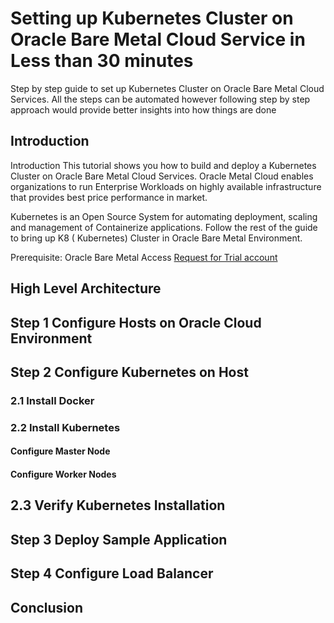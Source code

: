 # Setting up Kubernetes Cluster on Oracle Bare Metal Cloud Service in Less than 30 minutes
Step by step guide to set up Kubernetes Cluster on Oracle Bare Metal Cloud Services. All the steps can be automated however following step by step approach would provide better insights into how things are done

## Introduction
Introduction
This tutorial shows you how to build and deploy a Kubernetes Cluster on Oracle Bare Metal Cloud Services. Oracle Metal Cloud enables organizations to run Enterprise Workloads on highly available infrastructure that provides best price performance in market.

Kubernetes is an Open Source System for automating deployment, scaling and management of Containerize applications. Follow the rest of the guide to bring up K8 ( Kubernetes) Cluster in Oracle Bare Metal Environment. 

Prerequisite: Oracle Bare Metal Access [Request for Trial account](https://cloud.oracle.com/en_US/tryit)

## High Level Architecture


## Step 1 Configure Hosts on Oracle Cloud Environment

## Step 2 Configure Kubernetes on Host

### 2.1 Install Docker

### 2.2 Install Kubernetes

#### 		Configure Master Node

#### 		Configure Worker Nodes

## 2.3 Verify Kubernetes Installation

## Step 3 Deploy Sample Application

## Step 4 Configure Load Balancer

## Conclusion
